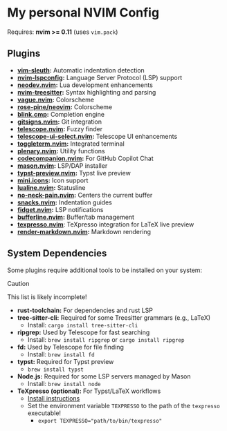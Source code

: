# My personal NVIM Config

Requires: **nvim >= 0.11** (uses `vim.pack`)

## Plugins

- **[vim-sleuth](https://github.com/tpope/vim-sleuth):** Automatic indentation detection
- **[nvim-lspconfig](https://github.com/neovim/nvim-lspconfig):** Language Server Protocol (LSP) support
- **[neodev.nvim](https://github.com/folke/neodev.nvim):** Lua development enhancements
- **[nvim-treesitter](https://github.com/nvim-treesitter/nvim-treesitter):** Syntax highlighting and parsing
- **[vague.nvim](https://github.com/vague2k/vague.nvim):** Colorscheme
- **[rose-pine/neovim](https://github.com/rose-pine/neovim):** Colorscheme
- **[blink.cmp](https://github.com/Saghen/blink.cmp):** Completion engine
- **[gitsigns.nvim](https://github.com/lewis6991/gitsigns.nvim):** Git integration
- **[telescope.nvim](https://github.com/nvim-telescope/telescope.nvim):** Fuzzy finder
- **[telescope-ui-select.nvim](https://github.com/nvim-telescope/telescope-ui-select.nvim):** Telescope UI enhancements
- **[toggleterm.nvim](https://github.com/akinsho/toggleterm.nvim):** Integrated terminal
- **[plenary.nvim](https://github.com/nvim-lua/plenary.nvim):** Utility functions
- **[codecompanion.nvim](https://github.com/olimorris/codecompanion.nvim):** For GitHub Copilot Chat
- **[mason.nvim](https://github.com/mason-org/mason.nvim):** LSP/DAP installer
- **[typst-preview.nvim](https://github.com/chomosuke/typst-preview.nvim):** Typst live preview
- **[mini.icons](https://github.com/echasnovski/mini.icons):** Icon support
- **[lualine.nvim](https://github.com/nvim-lualine/lualine.nvim):** Statusline
- **[no-neck-pain.nvim](https://github.com/shortcuts/no-neck-pain.nvim):** Centers the current buffer
- **[snacks.nvim](https://github.com/folke/snacks.nvim):** Indentation guides
- **[fidget.nvim](https://github.com/j-hui/fidget.nvim):** LSP notifications
- **[bufferline.nvim](https://github.com/akinsho/bufferline.nvim):** Buffer/tab management
- **[texpresso.nvim](https://github.com/let-def/texpresso.vim)**: TeXpresso integration for LaTeX live preview
- **[render-markdown.nvim](https://github.com/MeanderingProgrammer/render-markdown.nvim):** Markdown rendering

## System Dependencies

Some plugins require additional tools to be installed on your system:

> [!CAUTION]
> This list is likely incomplete!

- **rust-toolchain:** For dependencies and rust LSP
- **tree-sitter-cli:** Required for some Treesitter grammars (e.g., LaTeX)
  - Install: `cargo install tree-sitter-cli`
- **ripgrep:** Used by Telescope for fast searching
  - Install: `brew install ripgrep` or `cargo install ripgrep`
- **fd:** Used by Telescope for file finding
  - Install: `brew install fd`
- **typst:** Required for Typst preview
  - `brew install typst`
- **Node.js:** Required for some LSP servers managed by Mason
  - Install: `brew install node`
- **TeXpresso (optional):** For Typst/LaTeX workflows
  - [Install instructions](https://github.com/let-def/texpresso/blob/main/INSTALL.md)
  - Set the environment variable `TEXPRESSO` to the path of the `texpresso` executable!
    - `export TEXPRESSO="path/to/bin/texpresso"`

